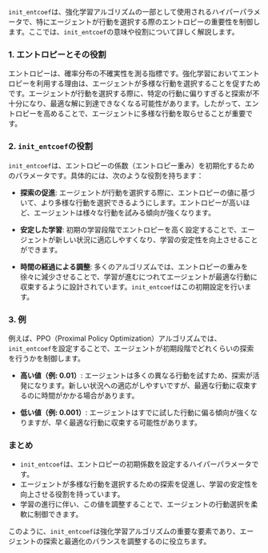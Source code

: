 `init_entcoef`は、強化学習アルゴリズムの一部として使用されるハイパーパラメータで、特にエージェントが行動を選択する際のエントロピーの重要性を制御します。ここでは、`init_entcoef`の意味や役割について詳しく解説します。

### 1. **エントロピーとその役割**
エントロピーは、確率分布の不確実性を測る指標です。強化学習においてエントロピーを利用する理由は、エージェントが多様な行動を選択することを促すためです。エージェントが行動を選択する際に、特定の行動に偏りすぎると探索が不十分になり、最適な解に到達できなくなる可能性があります。したがって、エントロピーを高めることで、エージェントに多様な行動を取らせることが重要です。

### 2. **`init_entcoef`の役割**
`init_entcoef`は、エントロピーの係数（エントロピー重み）を初期化するためのパラメータです。具体的には、次のような役割を持ちます：

- **探索の促進**: エージェントが行動を選択する際に、エントロピーの値に基づいて、より多様な行動を選択できるようにします。エントロピーが高いほど、エージェントは様々な行動を試みる傾向が強くなります。

- **安定した学習**: 初期の学習段階でエントロピーを高く設定することで、エージェントが新しい状況に適応しやすくなり、学習の安定性を向上させることができます。

- **時間の経過による調整**: 多くのアルゴリズムでは、エントロピーの重みを徐々に減少させることで、学習が進むにつれてエージェントが最適な行動に収束するように設計されています。`init_entcoef`はこの初期設定を行います。

### 3. **例**
例えば、PPO（Proximal Policy Optimization）アルゴリズムでは、`init_entcoef`を設定することで、エージェントが初期段階でどれくらいの探索を行うかを制御します。

- **高い値（例: 0.01）**: エージェントは多くの異なる行動を試すため、探索が活発になります。新しい状況への適応がしやすいですが、最適な行動に収束するのに時間がかかる場合があります。

- **低い値（例: 0.001）**: エージェントはすでに試した行動に偏る傾向が強くなりますが、早く最適な行動に収束する可能性があります。

### まとめ
- `init_entcoef`は、エントロピーの初期係数を設定するハイパーパラメータです。
- エージェントが多様な行動を選択するための探索を促進し、学習の安定性を向上させる役割を持っています。
- 学習の進行に伴い、この値を調整することで、エージェントの行動選択を柔軟に制御できます。

このように、`init_entcoef`は強化学習アルゴリズムの重要な要素であり、エージェントの探索と最適化のバランスを調整するのに役立ちます。